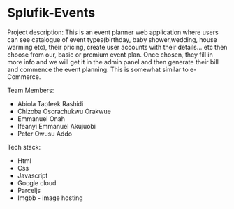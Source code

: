 # Splufik-Events

Project description:
This is an event planner web application where users can see catalogue of event types(birthday, baby shower,wedding, house warming etc), their pricing, create user accounts with their details... etc then choose from our, basic or premium event plan. 
Once chosen, they fill in more info and we will get it in the admin panel and then generate their bill and commence the event planning. This is somewhat similar to e-Commerce.

Team Members:
- Abiola Taofeek Rashidi
- Chizoba Osorachukwu Orakwue
- Emmanuel Onah
- Ifeanyi Emmanuel Akujuobi
- Peter Owusu Addo

Tech stack:
- Html
- Css
- Javascript
- Google cloud
- Parceljs
- Imgbb - image hosting
